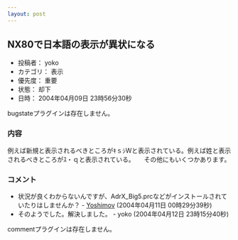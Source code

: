 ```yaml
---
layout: post
---
```

<h2>NX80で日本語の表示が異状になる</h2>
<ul>
<li>投稿者： yoko</li>
<li>カテゴリ： 表示</li>
<li>優先度： 重要</li>
<li>状態： 却下</li>
<li>日時： 2004年04月09日 23時56分30秒</li>
</ul>
<p><span class="error">bugstateプラグインは存在しません。</span> </p>
<h3>内容</h3>
<p>例えば新規と表示されるべきところがｷｓｼWと表示されている。例えば姓と表示されるべきところがｽ・ｑと表示されている。　　その他にもいくつかあります。　　</p>
<h3>コメント</h3>
<ul>
<li>状況が良くわからないんですが、AdrX_Big5.prcなどがインストールされていたりはしませんか？ - <a href="/?page=Yoshimov" class="wikipage">Yoshimov</a> (2004年04月11日 00時29分39秒)</li>
<li>そのようでした。解決しました。 - yoko (2004年04月12日 23時15分40秒)</li>
</ul>
<p><span class="error">commentプラグインは存在しません。</span> </p>
